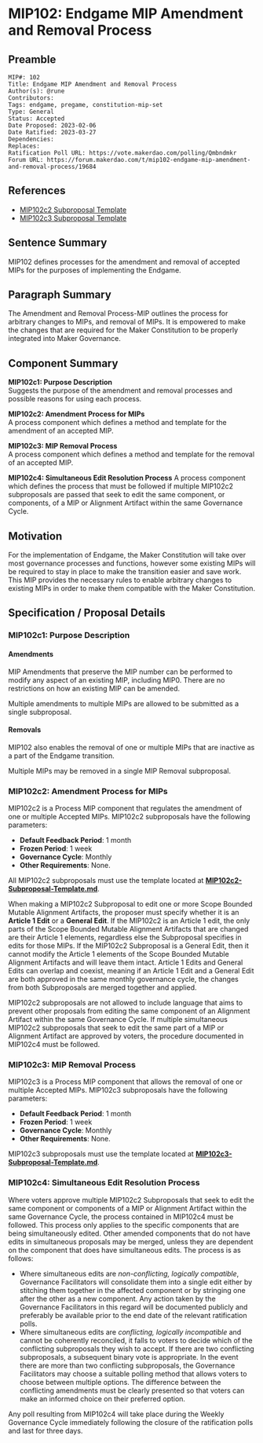 # MIP102: Endgame MIP Amendment and Removal Process

## Preamble

```
MIP#: 102
Title: Endgame MIP Amendment and Removal Process
Author(s): @rune
Contributors:
Tags: endgame, pregame, constitution-mip-set
Type: General
Status: Accepted
Date Proposed: 2023-02-06
Date Ratified: 2023-03-27
Dependencies:
Replaces:
Ratification Poll URL: https://vote.makerdao.com/polling/Qmbndmkr
Forum URL: https://forum.makerdao.com/t/mip102-endgame-mip-amendment-and-removal-process/19684
```

## References

* [MIP102c2 Subproposal Template](https://github.com/makerdao/mips/blob/master/MIP102/MIP102c2-Subproposal-Template.md)
* [MIP102c3 Subproposal Template](https://github.com/makerdao/mips/blob/master/MIP102/MIP102c3-Subproposal-Template.md)

## Sentence Summary

MIP102 defines processes for the amendment and removal of accepted MIPs for the purposes of implementing the Endgame.

## Paragraph Summary

The Amendment and Removal Process-MIP outlines the process for arbitrary changes to MIPs, and removal of MIPs. It is empowered to make the changes that are required for the Maker Constitution to be properly integrated into Maker Governance.

## Component Summary

**MIP102c1: Purpose Description**  
Suggests the purpose of the amendment and removal processes and possible reasons for using each process.

**MIP102c2: Amendment Process for MIPs**  
A process component which defines a method and template for the amendment of an accepted MIP.

**MIP102c3: MIP Removal Process**  
A process component which defines a method and template for the removal of an accepted MIP.

**MIP102c4: Simultaneous Edit Resolution Process**
A process component which defines the process that must be followed if multiple MIP102c2 subproposals are passed that seek to edit the same component, or components, of a MIP or Alignment Artifact within the same Governance Cycle.

## Motivation

For the implementation of Endgame, the Maker Constitution will take over most governance processes and functions, however some existing MIPs will be required to stay in place to make the transition easier and save work. This MIP provides the necessary rules to enable arbitrary changes to existing MIPs in order to make them compatible with the Maker Constitution.

## Specification / Proposal Details

### MIP102c1: Purpose Description

#### Amendments
MIP Amendments that preserve the MIP number can be performed to modify any aspect of an existing MIP, including MIP0. There are no restrictions on how an existing MIP can be amended.

Multiple amendments to multiple MIPs are allowed to be submitted as a single subproposal.

#### Removals

MIP102 also enables the removal of one or multiple MIPs that are inactive as a part of the Endgame transition.

Multiple MIPs may be removed in a single MIP Removal subproposal.

### MIP102c2: Amendment Process for MIPs

MIP102c2 is a Process MIP component that regulates the amendment of one or multiple Accepted MIPs. MIP102c2 subproposals have the following parameters:

- **Default Feedback Period**: 1 month
- **Frozen Period**: 1 week
- **Governance Cycle**: Monthly
- **Other Requirements**: None.

All MIP102c2 subproposals must use the template located at **[MIP102c2-Subproposal-Template.md](https://github.com/makerdao/mips/blob/master/MIP102/MIP102c2-Subproposal-Template.md)**.

When making a MIP102c2 Subproposal to edit one or more Scope Bounded Mutable Alignment Artifacts, the proposer must specify whether it is an **Article 1 Edit** or a **General Edit**. If the MIP102c2 is an Article 1 edit, the only parts of the Scope Bounded Mutable Alignment Artifacts that are changed are their Article 1 elements, regardless else the Subproposal specifies in edits for those MIPs. If the MIP102c2 Subproposal is a General Edit, then it cannot modify the Article 1 elements of the Scope Bounded Mutable Alignment Artifacts and will leave them intact. Article 1 Edits and General Edits can overlap and coexist, meaning if an Article 1 Edit and a General Edit are both approved in the same monthly governance cycle, the changes from both Subproposals are merged together and applied.

MIP102c2 subproposals are not allowed to include language that aims to prevent other proposals from editing the same component of an Alignment Artifact within the same Governance Cycle. If multiple simultaneous MIP102c2 subproposals that seek to edit the same part of a MIP or Alignment Artifact are approved by voters, the procedure documented in MIP102c4 must be followed.

### MIP102c3: MIP Removal Process

MIP102c3 is a Process MIP component that allows the removal of one or multiple Accepted MIPs. MIP102c3 subproposals have the following parameters:

- **Default Feedback Period**: 1 month
- **Frozen Period**: 1 week
- **Governance Cycle**: Monthly
- **Other Requirements**: None.

MIP102c3 subproposals must use the template located at **[MIP102c3-Subproposal-Template.md](https://github.com/makerdao/mips/blob/master/MIP102/MIP102c3-Subproposal-Template.md)**.

### MIP102c4: Simultaneous Edit Resolution Process

Where voters approve multiple MIP102c2 Subproposals that seek to edit the same component or components of a MIP or Alignment Artifact within the same Governance Cycle, the process contained in MIP102c4 must be followed. This process only applies to the specific components that are being simultaneously edited. Other amended components that do not have edits in simultaneous proposals may be merged, unless they are dependent on the component that does have simultaneous edits. The process is as follows:

- Where simultaneous edits are _non-conflicting, logically compatible_, Governance Facilitators will consolidate them into a single edit either by stitching them together in the affected component or by stringing one after the other as a new component. Any action taken by the Governance Facilitators in this regard will be documented publicly and preferably be available prior to the end date of the relevant ratification polls.
- Where simultaneous edits are _conflicting, logically incompatible_ and cannot be coherently reconciled, it falls to voters to decide which of the conflicting subproposals they wish to accept. If there are two conflicting subproposals, a subsequent binary vote is appropriate. In the event there are more than two conflicting subproposals, the Governance Facilitators may choose a suitable polling method that allows voters to choose between multiple options. The difference between the conflicting amendments must be clearly presented so that voters can make an informed choice on their preferred option.

Any poll resulting from MIP102c4 will take place during the Weekly Governance Cycle immediately following the closure of the ratification polls and last for three days.
